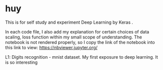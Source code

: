# huy
This is for self study and experiment Deep Learning by Keras .

In each code file, I also add my explanation for certain choices of data scaling, loss function within my small scope of understanding.
The notebook is not rendered properly, so I copy the link of the notebook into this link to view:
https://nbviewer.jupyter.org/

L1: Digits recognition - mnist dataset.  My first exposure to deep learning. It is so interesting


